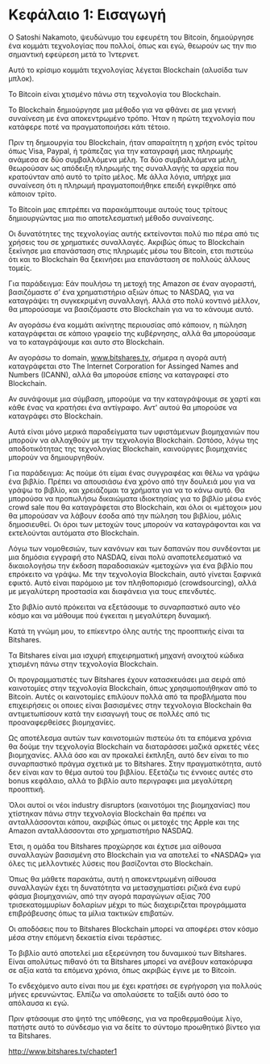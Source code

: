 # Κεφάλαιο 1: Εισαγωγή

Ο Satoshi Nakamoto, ψευδώνυμο του εφευρέτη του Bitcoin, δημιούργησε ένα κομμάτι τεχνολογίας που πολλοί, όπως και εγώ,  θεωρούν ως την πιο σημαντική εφεύρεση μετά το Ίντερνετ.

Αυτό το κρίσιμο κομμάτι τεχνολογίας λέγεται Blockchain (αλυσίδα των μπλοκ).

Το Bitcoin είναι χτισμένο πάνω στη τεχνολογία του Blockchain.

Το Blockchain δημιούργησε μια μέθοδο για να φθάνει σε μια γενική συναίνεση με ένα αποκεντρωμένο τρόπο. Ήταν η πρώτη τεχνολογία που κατάφερε ποτέ να πραγματοποιήσει κάτι τέτοιο.

Πριν τη δημιουργία του Blockchain, ήταν απαραίτητη η χρήση ενός τρίτου όπως Visa, Paypal, ή τράπεζας για την καταγραφή μιας πληρωμής ανάμεσα σε δύο συμβαλλόμενα μέλη. Τα δύο συμβαλλόμενα μέλη, θεωρούσαν ως απόδειξη πληρωμής της συναλλαγής τα αρχεία που κρατούνταν από αυτό το τρίτο μέλος. Με άλλα λόγια, υπήρχε μια συναίνεση ότι η πληρωμή πραγματοποιήθηκε επειδή εγκρίθηκε από κάποιον τρίτο.

Το Bitcoin μας επιτρέπει να παρακάμπτουμε αυτούς τους τρίτους δημιουργώντας μια πιο αποτελεσματική μέθοδο συναίνεσης.  

Οι δυνατότητες της τεχνολογίας αυτής εκτείνονται πολύ πιο πέρα από τις χρήσεις του σε χρηματικές συναλλαγές. Ακριβώς όπως το Blockchain ξεκίνησε μια επανάσταση στις πληρωμές μέσω του Bitcoin, ετσι πιστεύω ότι και το Blockchain θα ξεκινήσει μια επανάσταση σε πολλούς άλλους τομείς.

Για παράδειγμα: Εάν πουλήσω τη μετοχή της Amazon σε έναν αγοραστή, βασιζόμαστε σ’ ένα χρηματιστήριο αξιών όπως το NASDAQ, για να καταγράψει τη συγκεκριμένη συναλλαγή. Αλλά στο πολύ κοντινό μέλλον, θα μπορούσαμε να βασιζόμαστε στο Blockchain για να το κάνουμε αυτό.

Αν αγοράσω ένα κομμάτι ακίνητης περιουσίας από κάποιον, η πώληση καταγράφεται σε κάποιο γραφείο της κυβέρνησης, αλλά θα μπορούσαμε να το καταγράψουμε  και αυτο στο Blockchain.

Αν αγοράσω το domain, www.bitshares.tv, σήμερα η αγορά αυτή καταγράφεται στο The Internet Corporation for Assinged Names and Numbers (ICANN), αλλά θα μπορούσε  επίσης να καταγραφεί στο Blockchain.

Αν συνάψουμε μια σύμβαση, μπορούμε να την καταγράψουμε σε χαρτί και κάθε ένας να κρατήσει ένα αντίγραφο. Αντ' αυτού θα μπορούσε να καταγράφει στο Blockchain.

Αυτά είναι μόνο μερικά παραδείγματα των υφιστάμενων βιομηχανιών που μπορούν να αλλαχθούν με την τεχνολογία Blockchain. Ωστόσο, λόγω της αποδοτικότητας της τεχνολογίας Blockchain, καινούργιες βιομηχανίες μπορούν να δημιουργηθούν.

Για παράδειγμα: Ας πούμε ότι είμαι ένας συγγραφέας και θέλω να γράψω ένα βιβλίο. Πρέπει να απουσιάσω ένα χρόνο από την δουλειά μου για να γράψω το βιβλίο, και χρειάζομαι τα χρήματα για να το κάνω αυτό. Θα μπορούσα να προπωλήσω δικαιώματα ιδιοκτησίας για το βιβλίο μέσω ενός crowd sale που θα καταγράφεται στο Blockchain, και όλοι οι «μέτοχοι» μου θα μπορούσαν να λάβουν έσοδα από την πώληση του βιβλίου, μόλις δημοσιευθεί. Οι όροι των μετοχών τους μπορούν να καταγράφονται και να εκτελούνται αυτόματα στο Blockchain.

Λόγω των νομοθεσιών, των κανόνων και των δαπανών που συνδέονται με μια δημόσια εγγραφή στο NASDAQ, είναι πολύ αναποτελεσματικό να δικαιολογήσω την έκδοση παραδοσιακών «μετοχών» για ένα βιβλίο που επρόκειτο να γράψω. Με την τεχνολογία Blockchain, αυτό γίνεται ξαφνικά εφικτό. Αυτό είναι παρόμοιο με τον πληθοπορισμό (crowdsourcing), αλλά με μεγαλύτερη προστασία και διαφάνεια για τους επενδυτές.

Στο βιβλίο αυτό πρόκειται να εξετάσουμε το συναρπαστικό αυτο νέο κόσμο και να μάθουμε πού έγκειται η μεγαλύτερη δυναμική.

Κατά τη γνώμη μου, το επίκεντρο όλης αυτής της προοπτικής είναι τα Bitshares.

Τα Bitshares είναι μια ισχυρή επιχειρηματική μηχανή ανοιχτού κώδικα χτισμένη πάνω στην τεχνολογία Blockchain.

Οι προγραμματιστές των Bitshares έχουν κατασκευάσει μια σειρά από καινοτομίες στην τεχνολογία Blockchain, όπως χρησιμοποιήθηκαν από το Bitcoin. Αυτές οι καινοτομίες επιλύουν πολλά από τα προβλήματα που επιχειρήσεις οι οποιες είναι βασισμένες στην τεχνολογια Blockchain θα αντιμετωπίσουν κατά την εισαγωγή τους σε πολλές από τις προαναφερθείσες βιομηχανίες.

Ως αποτέλεσμα αυτών των καινοτομιών πιστεύω ότι τα επόμενα χρόνια θα δούμε την τεχνολογία Blockchain να διαταράσσει μαζικά αρκετές νέες βιομηχανίες. Αλλά όσο και αν προκαλεί έκπληξη, αυτό δεν είναι το πιο συναρπαστικό πράγμα σχετικά με το Bitshares. Στην πραγματικότητα, αυτό δεν είναι καν το θέμα αυτού του βιβλίου. Εξετάζω τις έννοιες αυτές στο bonus κεφάλαιο, αλλά το βιβλίο αυτο περιγραφει μια μεγαλύτερη προοπτική.

Όλοι αυτοί οι νέοι industry disruptors (καινοτόμοι της βιομηχανίας) που χτίστηκαν πάνω στην τεχνολογία Blockchain θα πρέπει να ανταλλάσσονται κάπου, ακριβώς όπως οι μετοχές της Apple και της Amazon ανταλλάσσονται στο χρηματιστήριο NASDAQ.

Έτσι, η ομάδα του Bitshares προχώρησε και έχτισε μια αίθουσα συναλλαγών βασισμένη στο Blockchain για να αποτελεί το «NASDAQ» για όλες τις μελλοντικές λύσεις που βασίζονται στο Blockchain.

Όπως θα μάθετε παρακάτω, αυτή η αποκεντρωμένη αίθουσα συναλλαγών έχει τη δυνατότητα να μετασχηματίσει ριζικά ένα ευρύ φάσμα βιομηχανιών, από την αγορά παραγώγων αξίας 700 τρισεκατομμυρίων δολαρίων μέχρι το πώς διαχειριζεται προγράμματα επιβράβευσης όπως τα μίλια τακτικών επιβατών.

Οι αποδόσεις που το Bitshares Blockchain μπορεί να αποφέρει στον κόσμο μέσα στην επόμενη δεκαετία είναι τεράστιες.

Το βιβλίο αυτό αποτελεί μια εξερεύνηση του δυναμικού των Bitshares. Είναι απολύτως πιθανό ότι τα Bitshares μπορεί να ανέβουν κατακόρυφα σε αξία κατά τα επόμενα χρόνια, όπως ακριβώς έγινε με το Bitcoin.

Το ενδεχόμενο αυτο είναι που με έχει κρατήσει σε εγρήγορση για πολλούς μήνες ερευνώντας. Ελπίζω να απολαύσετε το ταξίδι αυτό όσο το απόλαυσα κι εγώ.

Πριν φτάσουμε στο ψητό της υπόθεσης, για να προθερμαθούμε λίγο, πατήστε αυτό το σύνδεσμο για να δείτε το σύντομο προωθητικό βίντεο για τα Bitshares.

http://www.bitshares.tv/chapter1
